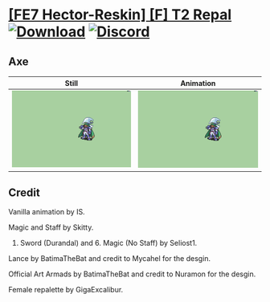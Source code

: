 # [\[FE7 Hector-Reskin\] \[F\] T2 Repal](./) [![Download](https://img.shields.io/badge/Download--red?style=social&logo=github)](https://minhaskamal.github.io/DownGit/#/home?url=https://github.com/Klokinator/FE-Repo/tree/main/Battle%20Animations%2FLords%20-%20Vanilla%20and%20Custom%2F%5BFE7%20Hector-Reskin%5D%20%5BF%5D%20T2%20Repal%2F3.%20Axe) [![Discord](https://img.shields.io/badge/Discord--blue?style=social&logo=discord)](https://discord.gg/C7VNGnyTPA)

## Axe

| Still | Animation |
| :---: | :-------: |
| ![Axe still](./Axe_000.png) | ![Axe](./Axe.gif) |

## Credit

Vanilla animation by IS.

Magic and Staff by Skitty.

1. Sword (Durandal) and 6. Magic (No Staff) by Seliost1.

Lance by BatimaTheBat and credit to Mycahel for the desgin.

Official Art Armads by BatimaTheBat and credit to Nuramon for the desgin.

Female repalette by GigaExcalibur.


